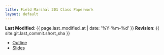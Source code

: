 ```yaml
---
title: Field Marshal 201 Class Paperwork
layout: default
---
```


**Last Modified**: {{ page.last_modified_at | date: '%Y-%m-%d' }}
**Revision**: {{ site.git.last_commit.short_sha }}

* [Outline](/training/field-marshal-outline.pdf)
* [Slides](/training/field-marshal-slides.pdf)
